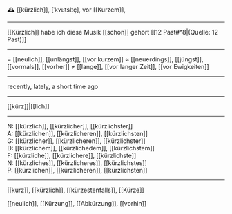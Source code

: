 🕰️ [[kürzlich]], [ˈkʏʁtslɪç], vor [[Kurzem]],

---
[[Kürzlich]] habe ich diese Musik [[schon]] gehört   [[12 Past#^8|(Quelle: 12 Past)]] 


---
= [[neulich]], [[unlängst]], [[vor kurzem]]
≈ [[neuerdings]], [[jüngst]], [[vormals]], [[vorher]]
≠ [[lange]], [[vor langer Zeit]], [[vor Ewigkeiten]]

---
recently, lately, a short time ago

---
[[kürz]]|[[lich]]

---
N: [[kürzlich]], [[kürzlicher]], [[kürzlichster]]  
A: [[kürzlichen]], [[kürzlicheren]], [[kürzlichsten]]  
G: [[kürzlicher]], [[kürzlicheren]], [[kürzlichster]]  
D: [[kürzlichem]], [[kürzlichedem]], [[kürzlichstem]]  
F: [[kürzliche]], [[kürzlichere]], [[kürzlichste]]  
N: [[kürzliches]], [[kürzlicheres]], [[kürzlichstes]]  
P: [[kürzlichen]], [[kürzlicheren]], [[kürzlichsten]]  

---
[[kurz]], [[kürzlich]], [[kürzestenfalls]], [[Kürze]]

 [[neulich]], [[Kürzung]], [[Abkürzung]], [[vorhin]]
